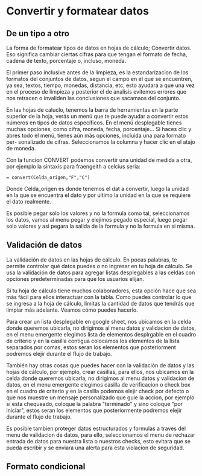 # Convertir y formatear datos

## De un tipo a otro

La forma de formatear tipos de datos en hojas de cálculo; Convertir datos. Eso significa cambiar ciertas cifras para que
tengan el formato de fecha, cadena de texto, porcentaje o, incluso, moneda.

El primer paso inclusive antes de la limpieza, es la estandarizacion de los formatos del conjuntos de datos, segun el
campo en el que se encuentren, ya sea, textos, tiempo, monedas, distancia, etc, esto ayudara a que una vez en el proceso
de limpieza y posterior el de analisis evitemos errores que nos retracen o invaliden las conclusiones que sacamaos del
conjunto.

En las hojas de caluclo, tenemos la barra de herramientas en la parte superior de la hoja, verás un menú que te puede
ayudar a convertir estos números en tipos de datos específicos. En el menú desplegable tienes muchas opciones, como cifra,
moneda, fecha, porcentaje... Si haces clic y abres todo el menú, tienes aún más opciones, incluida una para formato per-
sonalizado de cifras. Seleccionamos la columna y hacer clic en el atajo de moneda.

Con la funcion CONVERT podemos convertir una unidad de medida a otra, por ejemplo la sintaxis para fraengeith a celcius
seria:

    = convert(Celda_origen,"F","C")

Donde Celda_origen es donde tenemos el dat a convertir, luego la unidad en la que se encuentra el dato y por ultimo la
unidad en la que se requiere el dato realmente.

Es posible pegar solo los valores y no la formula como tal, seleccionamos los datos, vamos al menu pegar y elejimos pegado
especial, luego pegar solo valores y asi pegara la salida de la formula y no la formula en si misma.

## Validación de datos

La validación de datos en las hojas de cálculo. En pocas palabras, te permite controlar qué datos puedes o no ingresar en
tu hoja de cálculo. Se usa la validación de datos para agregar listas desplegables a las celdas con opciones predeterminadas
para que los usuarios elijan.

Si tu hoja de cálculo tiene muchos colaboradores, esta opción hace que sea más fácil para ellos interactuar con la tabla.
Como puedes controlar lo que se ingresa a la hoja de cálculo, limitas la cantidad de datos que tendrás que limpiar más
adelante. Veamos cómo puedes hacerlo.

Para crear un lista desplegable en google sheet, nos ubicamos en la celda donde queremos ubicarla, no dirigimos al menu
datos y validacion de datos, en el menu emergente elegimos lista de elementos desplrgable en el cuadro de criterio y en
la casilla contigua colocamos los elementos de la lista separados por comas, estos seran los elementos que posteriorment
podremos elejir durante el flujo de trabajo.

También hay otras cosas que puedes hacer con la validación de datos y las hojas de cálculo, por ejemplo, crear casillas,
para ellos, nos ubicamos en la celda donde queremos ubicarla, no dirigimos al menu datos y validacion de datos, en el menu
emergente elegimos casilla de verificacion o check box en el cuadro de criterio y en la casilla podemos elejir check por defecto
o que nos muestre un mensaje personalizado que guie la accion, por ejemplo si esta chequeado, coloque la palabra "terminado" y
sino coloque "por iniciar", estos seran los elementos que posteriormente podremos elejir durante el flujo de trabajo.

Es posible tambien proteger datos estructurados y formulas a traves del menu de validacion de datos, para ello, seleccionamos
el menu de rechazar entrada de datos para nuestra lista o nuestros checks, esto evitara que se pueda escribir y se enviara
una alerta para esta violacion de seguridad.

## Formato condicional
